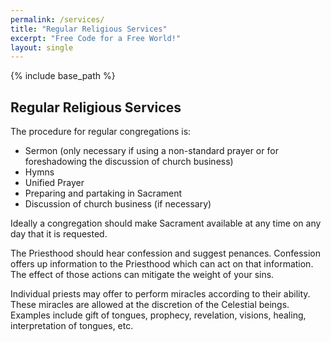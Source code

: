 ```yaml
---
permalink: /services/
title: "Regular Religious Services"
excerpt: "Free Code for a Free World!"
layout: single
---
```


{% include base_path %}

## Regular Religious Services
The procedure for regular congregations is:
- Sermon (only necessary if using a non-standard prayer or for foreshadowing the discussion of church business)
- Hymns
- Unified Prayer
- Preparing and partaking in Sacrament
- Discussion of church business (if necessary)

Ideally a congregation should make Sacrament available at any time on any day that it is requested.

The Priesthood should hear confession and suggest penances.
Confession offers up information to the Priesthood which can act on that information.
The effect of those actions can mitigate the weight of your sins.

Individual priests may offer to perform miracles according to their ability.
These miracles are allowed at the discretion of the Celestial beings.
Examples include gift of tongues, prophecy, revelation, visions, healing, interpretation of tongues, etc.

